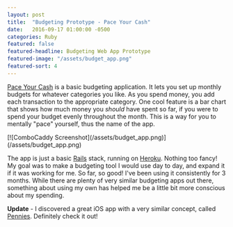 ```yaml
---
layout: post
title:  "Budgeting Prototype - Pace Your Cash"
date:   2016-09-17 01:00:00 -0500
categories: Ruby
featured: false
featured-headline: Budgeting Web App Prototype
featured-image: "/assets/budget_app.png"
featured-sort: 4
---
```


[Pace Your Cash](http://budget-app-test.herokuapp.com) is a basic budgeting application. It lets you set up monthly budgets for whatever categories you like. As you spend money, you add each transaction to the appropriate category. One cool feature is a bar chart that shows how much money you _should_ have spent so far, if you were to spend your budget evenly throughout the month. This is a way for you to mentally "pace" yourself, thus the name of the app.

<div class='image-container'>
[![ComboCaddy Screenshot](/assets/budget_app.png)](/assets/budget_app.png)
</div>

The app is just a basic [Rails](http://www.rubyonrails.org) stack, running on [Heroku](https://www.heroku.com). Nothing too fancy! My goal was to make a budgeting tool I would use day to day, and expand it if it was working for me. So far, so good! I've been using it consistently for 3 months. While there are plenty of very similar budgeting apps out there, something about using my own has helped me be a little bit more conscious about my spending.

**Update** - I discovered a great iOS app with a very similar concept, called [Pennies](https://www.getpennies.com/). Definitely check it out!
